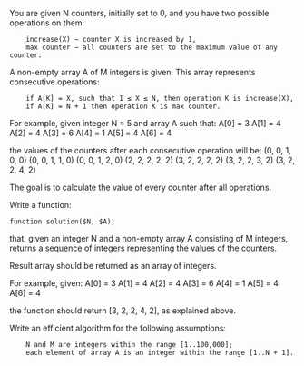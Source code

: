 

You are given N counters, initially set to 0, and you have two possible operations on them:

        increase(X) − counter X is increased by 1,
        max counter − all counters are set to the maximum value of any counter.

A non-empty array A of M integers is given. This array represents consecutive operations:

        if A[K] = X, such that 1 ≤ X ≤ N, then operation K is increase(X),
        if A[K] = N + 1 then operation K is max counter.

For example, given integer N = 5 and array A such that:
    A[0] = 3
    A[1] = 4
    A[2] = 4
    A[3] = 6
    A[4] = 1
    A[5] = 4
    A[6] = 4

the values of the counters after each consecutive operation will be:
    (0, 0, 1, 0, 0)
    (0, 0, 1, 1, 0)
    (0, 0, 1, 2, 0)
    (2, 2, 2, 2, 2)
    (3, 2, 2, 2, 2)
    (3, 2, 2, 3, 2)
    (3, 2, 2, 4, 2)

The goal is to calculate the value of every counter after all operations.

Write a function:

    function solution($N, $A);

that, given an integer N and a non-empty array A consisting of M integers, returns a sequence of integers representing the values of the counters.

Result array should be returned as an array of integers.

For example, given:
    A[0] = 3
    A[1] = 4
    A[2] = 4
    A[3] = 6
    A[4] = 1
    A[5] = 4
    A[6] = 4

the function should return [3, 2, 2, 4, 2], as explained above.

Write an efficient algorithm for the following assumptions:

        N and M are integers within the range [1..100,000];
        each element of array A is an integer within the range [1..N + 1].
